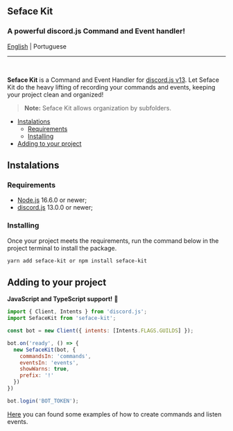 ## Seface Kit
### A powerful discord.js Command and Event handler!
[English](./../README.md) | Portuguese

---
<br/>

**Seface Kit** is a Command and Event Handler for [discord.js v13](https://github.com/discordjs/discord.js/releases/tag/13.0.0). Let Seface Kit do the heavy lifting of recording your commands and events, keeping your project clean and organized!

> **Note:** Seface Kit allows organization by subfolders.

- [Instalations](#instalations)
  - [Requirements](#requirements)
  - [Installing](#installing)
- [Adding to your project](#adding-to-your-project)

## Instalations
### Requirements
  * [Node.js](https://nodejs.org/en/) 16.6.0 or newer;
  * [discord.js](https://discord.js.org/) 13.0.0 or newer;

### Installing
Once your project meets the requirements, run the command below in the project terminal to install the package.

```sh
yarn add seface-kit or npm install seface-kit
```

## Adding to your project
**JavaScript and TypeScript support!** 🎉

```js
import { Client, Intents } from 'discord.js';
import SefaceKit from 'seface-kit';

const bot = new Client({ intents: [Intents.FLAGS.GUILDS] });

bot.on('ready', () => {
  new SefaceKit(bot, {
    commandsIn: 'commands',
    eventsIn: 'events',
    showWarns: true,
    prefix: '!'
  })
})

bot.login('BOT_TOKEN');
```
[Here](./examples) you can found some examples of how to create commands and listen events.
